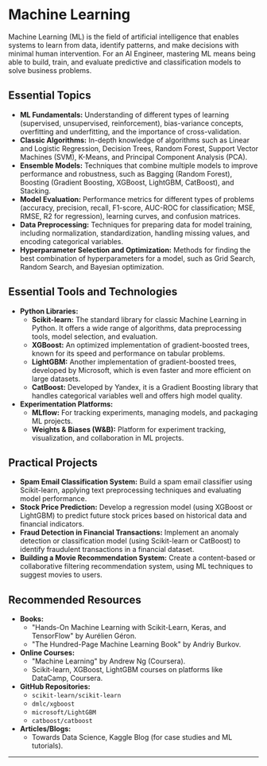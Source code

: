 # Machine Learning

Machine Learning (ML) is the field of artificial intelligence that enables systems to learn from data, identify patterns, and make decisions with minimal human intervention. For an AI Engineer, mastering ML means being able to build, train, and evaluate predictive and classification models to solve business problems.

## Essential Topics

*   **ML Fundamentals:** Understanding of different types of learning (supervised, unsupervised, reinforcement), bias-variance concepts, overfitting and underfitting, and the importance of cross-validation.
*   **Classic Algorithms:** In-depth knowledge of algorithms such as Linear and Logistic Regression, Decision Trees, Random Forest, Support Vector Machines (SVM), K-Means, and Principal Component Analysis (PCA).
*   **Ensemble Models:** Techniques that combine multiple models to improve performance and robustness, such as Bagging (Random Forest), Boosting (Gradient Boosting, XGBoost, LightGBM, CatBoost), and Stacking.
*   **Model Evaluation:** Performance metrics for different types of problems (accuracy, precision, recall, F1-score, AUC-ROC for classification; MSE, RMSE, R2 for regression), learning curves, and confusion matrices.
*   **Data Preprocessing:** Techniques for preparing data for model training, including normalization, standardization, handling missing values, and encoding categorical variables.
*   **Hyperparameter Selection and Optimization:** Methods for finding the best combination of hyperparameters for a model, such as Grid Search, Random Search, and Bayesian optimization.

## Essential Tools and Technologies

*   **Python Libraries:**
    *   **Scikit-learn:** The standard library for classic Machine Learning in Python. It offers a wide range of algorithms, data preprocessing tools, model selection, and evaluation.
    *   **XGBoost:** An optimized implementation of gradient-boosted trees, known for its speed and performance on tabular problems.
    *   **LightGBM:** Another implementation of gradient-boosted trees, developed by Microsoft, which is even faster and more efficient on large datasets.
    *   **CatBoost:** Developed by Yandex, it is a Gradient Boosting library that handles categorical variables well and offers high model quality.
*   **Experimentation Platforms:**
    *   **MLflow:** For tracking experiments, managing models, and packaging ML projects.
    *   **Weights & Biases (W&B):** Platform for experiment tracking, visualization, and collaboration in ML projects.

## Practical Projects

*   **Spam Email Classification System:** Build a spam email classifier using Scikit-learn, applying text preprocessing techniques and evaluating model performance.
*   **Stock Price Prediction:** Develop a regression model (using XGBoost or LightGBM) to predict future stock prices based on historical data and financial indicators.
*   **Fraud Detection in Financial Transactions:** Implement an anomaly detection or classification model (using Scikit-learn or CatBoost) to identify fraudulent transactions in a financial dataset.
*   **Building a Movie Recommendation System:** Create a content-based or collaborative filtering recommendation system, using ML techniques to suggest movies to users.

## Recommended Resources

*   **Books:**
    *   "Hands-On Machine Learning with Scikit-Learn, Keras, and TensorFlow" by Aurélien Géron.
    *   "The Hundred-Page Machine Learning Book" by Andriy Burkov.
*   **Online Courses:**
    *   "Machine Learning" by Andrew Ng (Coursera).
    *   Scikit-learn, XGBoost, LightGBM courses on platforms like DataCamp, Coursera.
*   **GitHub Repositories:**
    *   `scikit-learn/scikit-learn`
    *   `dmlc/xgboost`
    *   `microsoft/LightGBM`
    *   `catboost/catboost`
*   **Articles/Blogs:**
    *   Towards Data Science, Kaggle Blog (for case studies and ML tutorials).

---


